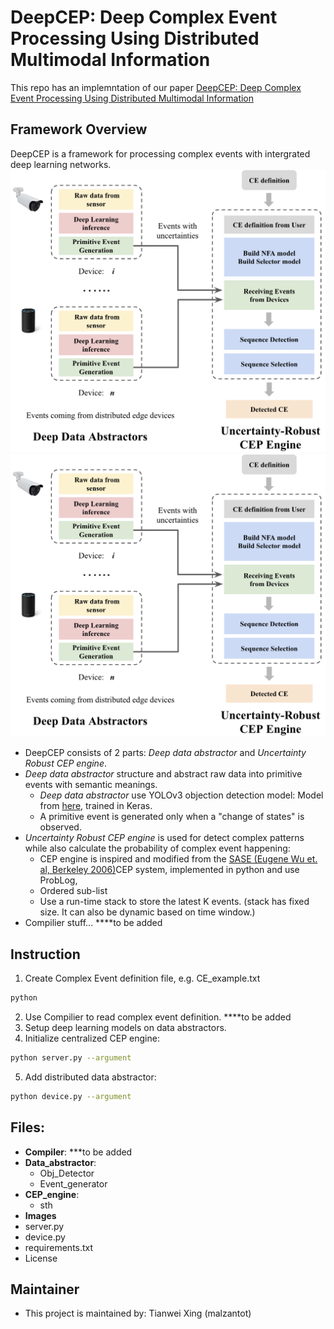 # DeepCEP: Deep Complex Event Processing Using Distributed Multimodal Information
This repo has an implemntation of our paper [DeepCEP: Deep Complex Event Processing Using Distributed Multimodal Information](https://dais-ita.org/node/3537)


## Framework Overview
DeepCEP is a framework for processing complex events with intergrated deep learning networks.
![DeepCEP](https://github.com/nesl/DeepCEP_DAIS/blob/master/Images/DeepCEP.png)
<img src="https://github.com/nesl/DeepCEP_DAIS/blob/master/Images/DeepCEP.png" width="700">
- DeepCEP consists of 2 parts: _Deep data abstractor_ and _Uncertainty Robust CEP engine_.
- _Deep data abstractor_ structure and abstract raw data into primitive events with semantic meanings.
  - _Deep data abstractor_ use YOLOv3 objection detection model: Model from [here](https://github.com/TianweiXing/YOLOv3 "YoloV3"), trained in Keras.
  - A primitive event is generated only when a "change of states" is observed.
- _Uncertainty Robust CEP engine_ is used for detect complex patterns while also calculate the probability of complex event happening:
  - CEP engine is inspired and modified from the [SASE (Eugene Wu et. al, Berkeley 2006)](http://sase.cs.umass.edu/)CEP system, implemented in python and use ProbLog,  
  - Ordered sub-list
  - Use a run-time stack to store the latest K events. (stack has fixed size. It can also be dynamic based on time window.)
- Compilier stuff... ****to be added

## Instruction
1. Create Complex Event definition file, e.g. CE_example.txt
```bash
python 
```
2. Use Compilier to read complex event definition. ****to be added
3. Setup deep learning models on data abstractors.
4. Initialize centralized CEP engine:
```bash
python server.py --argument
```
5. Add distributed data abstractor:
```bash
python device.py --argument
```


## Files:

- **Compiler**: ***to be added
- **Data_abstractor**: 
  - Obj_Detector
  - Event_generator
- **CEP_engine**:
  - sth
- **Images**
- server.py
- device.py
- requirements.txt
- License


## Maintainer
* This project is maintained by: Tianwei Xing (malzantot)

